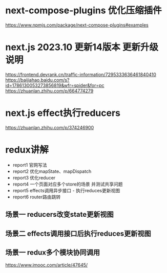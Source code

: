 # next-compose-plugins 优化压缩插件
https://www.npmjs.com/package/next-compose-plugins#examples

# next.js 2023.10 更新14版本 更新升级说明
https://frontend.devrank.cn/traffic-information/7295333636461840410
https://baijiahao.baidu.com/s?id=1786130053273856819&wfr=spider&for=pc
https://zhuanlan.zhihu.com/p/664774279

# next.js effect执行reducers
https://zhuanlan.zhihu.com/p/374246900


# redux讲解

- report1 官网写法
- report2 优化mapState、mapDispatch
- report3 优化reducer
- report4 一个页面对应多个store的场景  并测试共享问题
- report5 effects调用异步接口 - 执行reduces更新视图
- report6 router路由跳转


## 场景一 reducers改变state更新视图
## 场景二  effects调用接口后执行reduces更新视图
## 场景一  redux多个模块协同调用
https://www.imooc.com/article/47645/

